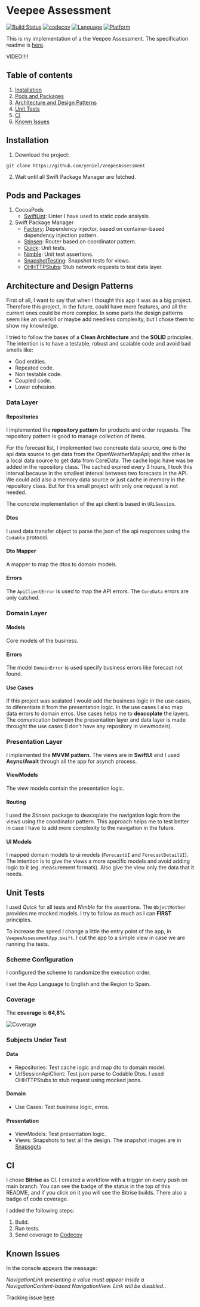 # Veepee Assessment
[![Build Status](https://app.bitrise.io/app/29b4d154-d790-4c81-9e70-a375356f44e2/status.svg?token=4j8W8x6WUFMiXHY_y1Nmbw&branch=master)](https://app.bitrise.io/app/29b4d154-d790-4c81-9e70-a375356f44e2)
[![codecov](https://codecov.io/gh/yeniel/CabifyMobileChallenge/branch/main/graph/badge.svg?token=XW3SS8R6OB)](https://codecov.io/gh/yeniel/CabifyMobileChallenge)
[![Language](https://img.shields.io/static/v1.svg?label=language&message=Swift%205&color=FA7343&logo=swift&style=flat-square)](https://swift.org)
[![Platform](https://img.shields.io/static/v1.svg?label=platforms&message=iOS%20&logo=apple&style=flat-square)](https://apple.com)

This is my implementation of a the Veepee Assessment. The specification readme is [here](ReadmeAssets/specifications.md).

VIDEO!!!!

## Table of contents
1. [Installation](#installation)
2. [Pods and Packages](#pods-and-packages)
3. [Architecture and Design Patterns](#architecture-and-design-patterns)
4. [Unit Tests](#unit-tests)
5. [CI](#ci)
6. [Known Issues](#known-issues)


## Installation
1. Download the project:
```
git clone https://github.com/yeniel/VeepeeAssessment
```
2. Wait until all Swift Package Manager are fetched.

## Pods and Packages
1. CocoaPods
	- [SwiftLint](https://github.com/realm/SwiftLint): Linter I have used to static code analysis. 
2. Swift Package Manager
	- [Factory](https://github.com/hmlongco/Factory): Dependency injector, based on container-based dependency injection pattern.
	- [Stinsen](https://github.com/rundfunk47/stinsen): Router based on coordinator pattern.
	- [Quick](https://github.com/Quick/Quick): Unit tests.
	- [Nimble](https://github.com/Quick/Nimble): Unit test assertions.
	- [SnapshotTesting](https://github.com/pointfreeco/swift-snapshot-testing): Snapshot tests for views.
	- [OHHTTPStubs](https://github.com/AliSoftware/OHHTTPStubs): Stub network requests to test data layer.

## Architecture and Design Patterns
First of all, I want to say that when I thought this app it was as a big project. Therefore this project, in the future, could have more features, and all the current ones could be more complex.
In some parts the design patterns seem like an overkill or maybe add needless complexity, but I chose them to show my knowledge.

I tried to follow the bases of a **Clean Architecture** and the **SOLID** principles. The intention is to have a testable, robust and scalable code and avoid bad smells like:
- God entities.
- Repeated code.
- Non testable code.
- Coupled code.
- Lower cohesion.

### Data Layer
#### Repositories
I implemented the **repository pattern** for products and order requests. The repository pattern is good to manage collection of items.

For the forecast list, I implemented two concreate data source, one is the api data source to get data from the OpenWeatherMapApi; and the other is a local data source to get data from CoreData.
The cache logic have was be added in the repository class. The cached expired every 3 hours, I took this interval because in the smallest interval between two forecasts in the API.
We could add also a memory data source or just cache in memory in the repository class. But for this small project with only one request is not needed.

The concrete implementation of the api client is based in `URLSession`.

#### Dtos
I used data transfer object to parse the json of the api responses using the `Codable` protocol.

#### Dto Mapper
A mapper to map the dtos to domain models.

#### Errors
The `ApiClientError` is used to map the API errors. The `CoreData` errors are only catched.

### Domain Layer
#### Models
Core models of the business.

#### Errors
The model `DomainError` is used specify business errors like forecast not found.

#### Use Cases
If this project was scalated I would add the business logic in the use cases, to diferentiate it from the presentation logic. In the use cases I also map data errors to domain erros. 
Use cases helps me to **deacoplate** the layers. The comunication between the presentation layer and data layer is made throught the use cases (I don't have any repository in viewmodels).

### Presentation Layer
I implemented the **MVVM pattern**. The views are in **SwiftUI** and I used **Async/Await** through all the app for asynch process.

#### ViewModels
The view models contain the presentation logic.

#### Routing
I used the *Stinsen* package to deacoplate the navigation logic from the views using the coordinator pattern. This approach helps me to test better in case I have to add more complexity to the navigation in the future.

#### UI Models
I mapped domain models to ui models (`ForecastUI` and `ForecastDetailUI`). The intention is to give the views a more specific models and avoid adding logic to it (eg. measurement formats). Also give the view only the data that it needs.

## Unit Tests

I used *Quick* for all tests and *Nimble* for the assertions. The `ObjectMother` provides me mocked models. I try to follow as much as I can **FIRST** principles.

To increase the speed I change a little the entry point of the app, in `VeepeeAssessmentApp.swift`.
I cut the app to a simple view in case we are running the tests.

### Scheme Configuration

I configured the scheme to randomize the execution order.

I set the App Language to English and the Region to Spain.

### Coverage

The **coverage** is **64,8%**

![Coverage](ReadmeAssets/XcodeCoverage.png)

### Subjects Under Test

#### Data
- Repositories: Test cache logic and map dto to domain model.
- UrlSessionApiClient: Test json parse to Codable Dtos. I used OHHTTPStubs to stub request using mocked jsons.

#### Domain
- Use Cases: Test business logic, erros.

#### Presentation
- ViewModels: Test presentation logic.
- Views: Snapshots to test all the design. The snapshot images are in [Snapsgots](VeepeeAssessmentTests/Presentation/Snapshots/)

## CI
I chose **Bitrise** as CI. I created a workflow with a trigger on every push on main branch. You can see the badge of the status in the top of this README, and if you click on it you will see the Bitrise builds. There also a badge of code coverage.

I added the following steps:
1. Build.
2. Run tests.
3. Send coverage to [Codecov](https://about.codecov.io/)

## Known Issues
In the console appears the message:

 *NavigationLink presenting a value must appear inside a NavigationContent-based NavigationView. Link will be disabled.*.

Tracking issue [here](https://github.com/rundfunk47/stinsen/issues/29#issuecomment-1194301980)


